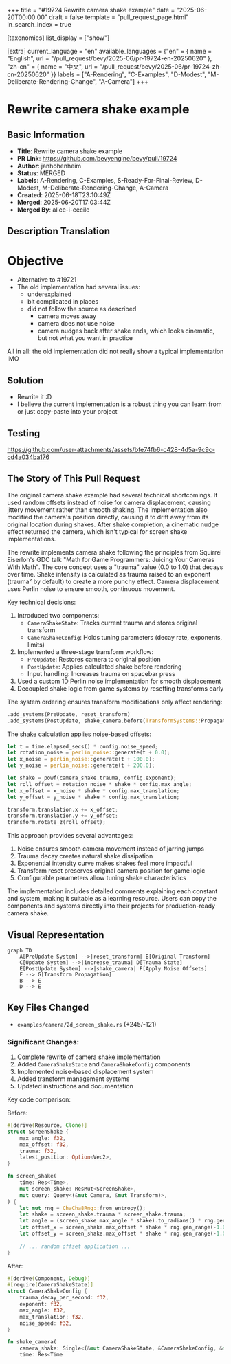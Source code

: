 +++
title = "#19724 Rewrite camera shake example"
date = "2025-06-20T00:00:00"
draft = false
template = "pull_request_page.html"
in_search_index = true

[taxonomies]
list_display = ["show"]

[extra]
current_language = "en"
available_languages = {"en" = { name = "English", url = "/pull_request/bevy/2025-06/pr-19724-en-20250620" }, "zh-cn" = { name = "中文", url = "/pull_request/bevy/2025-06/pr-19724-zh-cn-20250620" }}
labels = ["A-Rendering", "C-Examples", "D-Modest", "M-Deliberate-Rendering-Change", "A-Camera"]
+++

# Rewrite camera shake example

## Basic Information
- **Title**: Rewrite camera shake example
- **PR Link**: https://github.com/bevyengine/bevy/pull/19724
- **Author**: janhohenheim
- **Status**: MERGED
- **Labels**: A-Rendering, C-Examples, S-Ready-For-Final-Review, D-Modest, M-Deliberate-Rendering-Change, A-Camera
- **Created**: 2025-06-18T23:10:49Z
- **Merged**: 2025-06-20T17:03:44Z
- **Merged By**: alice-i-cecile

## Description Translation
# Objective

- Alternative to #19721
- The old implementation had several issues:
  - underexplained
  - bit complicated in places
  - did not follow the source as described
    - camera moves away
    - camera does not use noise
    - camera nudges back after shake ends, which looks cinematic, but not what you want in practice

All in all: the old implementation did not really show a typical implementation IMO

## Solution

- Rewrite it :D
- I believe the current implementation is a robust thing you can learn from or just copy-paste into your project

## Testing

https://github.com/user-attachments/assets/bfe74fb6-c428-4d5a-9c9c-cd4a034ba176

## The Story of This Pull Request

The original camera shake example had several technical shortcomings. It used random offsets instead of noise for camera displacement, causing jittery movement rather than smooth shaking. The implementation also modified the camera's position directly, causing it to drift away from its original location during shakes. After shake completion, a cinematic nudge effect returned the camera, which isn't typical for screen shake implementations.

The rewrite implements camera shake following the principles from Squirrel Eiserloh's GDC talk "Math for Game Programmers: Juicing Your Cameras With Math". The core concept uses a "trauma" value (0.0 to 1.0) that decays over time. Shake intensity is calculated as trauma raised to an exponent (trauma² by default) to create a more punchy effect. Camera displacement uses Perlin noise to ensure smooth, continuous movement.

Key technical decisions:
1. Introduced two components:
   - `CameraShakeState`: Tracks current trauma and stores original transform
   - `CameraShakeConfig`: Holds tuning parameters (decay rate, exponents, limits)
2. Implemented a three-stage transform workflow:
   - `PreUpdate`: Restores camera to original position
   - `PostUpdate`: Applies calculated shake before rendering
   - Input handling: Increases trauma on spacebar press
3. Used a custom 1D Perlin noise implementation for smooth displacement
4. Decoupled shake logic from game systems by resetting transforms early

The system ordering ensures transform modifications only affect rendering:
```rust
.add_systems(PreUpdate, reset_transform)
.add_systems(PostUpdate, shake_camera.before(TransformSystems::Propagate))
```

The shake calculation applies noise-based offsets:
```rust
let t = time.elapsed_secs() * config.noise_speed;
let rotation_noise = perlin_noise::generate(t + 0.0);
let x_noise = perlin_noise::generate(t + 100.0);
let y_noise = perlin_noise::generate(t + 200.0);

let shake = powf(camera_shake.trauma, config.exponent);
let roll_offset = rotation_noise * shake * config.max_angle;
let x_offset = x_noise * shake * config.max_translation;
let y_offset = y_noise * shake * config.max_translation;

transform.translation.x += x_offset;
transform.translation.y += y_offset;
transform.rotate_z(roll_offset);
```

This approach provides several advantages:
1. Noise ensures smooth camera movement instead of jarring jumps
2. Trauma decay creates natural shake dissipation
3. Exponential intensity curve makes shakes feel more impactful
4. Transform reset preserves original camera position for game logic
5. Configurable parameters allow tuning shake characteristics

The implementation includes detailed comments explaining each constant and system, making it suitable as a learning resource. Users can copy the components and systems directly into their projects for production-ready camera shake.

## Visual Representation

```mermaid
graph TD
    A[PreUpdate System] -->|reset_transform| B[Original Transform]
    C[Update System] -->|increase_trauma| D[Trauma State]
    E[PostUpdate System] -->|shake_camera| F[Apply Noise Offsets]
    F --> G[Transform Propagation]
    B --> E
    D --> E
```

## Key Files Changed

- `examples/camera/2d_screen_shake.rs` (+245/-121)

### Significant Changes:
1. Complete rewrite of camera shake implementation
2. Added `CameraShakeState` and `CameraShakeConfig` components
3. Implemented noise-based displacement system
4. Added transform management systems
5. Updated instructions and documentation

Key code comparison:

Before:
```rust
#[derive(Resource, Clone)]
struct ScreenShake {
    max_angle: f32,
    max_offset: f32,
    trauma: f32,
    latest_position: Option<Vec2>,
}

fn screen_shake(
    time: Res<Time>,
    mut screen_shake: ResMut<ScreenShake>,
    mut query: Query<(&mut Camera, &mut Transform)>,
) {
    let mut rng = ChaCha8Rng::from_entropy();
    let shake = screen_shake.trauma * screen_shake.trauma;
    let angle = (screen_shake.max_angle * shake).to_radians() * rng.gen_range(-1.0..1.0);
    let offset_x = screen_shake.max_offset * shake * rng.gen_range(-1.0..1.0);
    let offset_y = screen_shake.max_offset * shake * rng.gen_range(-1.0..1.0);
    
    // ... random offset application ...
}
```

After:
```rust
#[derive(Component, Debug)]
#[require(CameraShakeState)]
struct CameraShakeConfig {
    trauma_decay_per_second: f32,
    exponent: f32,
    max_angle: f32,
    max_translation: f32,
    noise_speed: f32,
}

fn shake_camera(
    camera_shake: Single<(&mut CameraShakeState, &CameraShakeConfig, &mut Transform)>,
    time: Res<Time